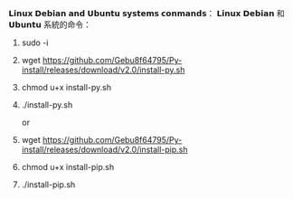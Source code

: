 𝗟𝗶𝗻𝘂𝘅 𝗗𝗲𝗯𝗶𝗮𝗻 𝗮𝗻𝗱 𝗨𝗯𝘂𝗻𝘁𝘂 𝘀𝘆𝘀𝘁𝗲𝗺𝘀 𝗰𝗼𝗻𝗺𝗮𝗻𝗱𝘀：
𝗟𝗶𝗻𝘂𝘅 𝗗𝗲𝗯𝗶𝗮𝗻 和 𝗨𝗯𝘂𝗻𝘁𝘂 系統的命令：
1. sudo -i
2. wget https://github.com/Gebu8f64795/Py-install/releases/download/v2.0/install-py.sh
3. chmod u+x install-py.sh
4. ./install-py.sh
   
   or
1. wget https://github.com/Gebu8f64795/Py-install/releases/download/v2.0/install-pip.sh
2. chmod u+x install-pip.sh
3. ./install-pip.sh
